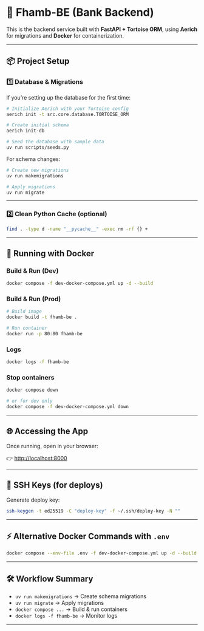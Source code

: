 # 🚀 Fhamb-BE (Bank Backend)

This is the backend service built with **FastAPI + Tortoise ORM**, using **Aerich** for migrations and **Docker** for containerization.

---

## 📦 Project Setup

### 1️⃣ Database & Migrations

If you’re setting up the database for the first time:

```bash
# Initialize Aerich with your Tortoise config
aerich init -t src.core.database.TORTOISE_ORM

# Create initial schema
aerich init-db

# Seed the database with sample data
uv run scripts/seeds.py
```

For schema changes:

```bash
# Create new migrations
uv run makemigrations

# Apply migrations
uv run migrate
```

---

### 2️⃣ Clean Python Cache (optional)

```bash
find . -type d -name "__pycache__" -exec rm -rf {} +
```

---

## 🐳 Running with Docker

### Build & Run (Dev)

```bash
docker compose -f dev-docker-compose.yml up -d --build
```

### Build & Run (Prod)

```bash
# Build image
docker build -t fhamb-be .

# Run container
docker run -p 80:80 fhamb-be
```

### Logs

```bash
docker logs -f fhamb-be
```

### Stop containers

```bash
docker compose down

# or for dev only
docker compose -f dev-docker-compose.yml down
```

---

## 🌐 Accessing the App

Once running, open in your browser:

👉 [http://localhost:8000](http://localhost:8000)

---

## 🔑 SSH Keys (for deploys)

Generate deploy key:

```bash
ssh-keygen -t ed25519 -C "deploy-key" -f ~/.ssh/deploy-key -N ""
```

---

## ⚡ Alternative Docker Commands with `.env`

```bash
docker compose --env-file .env -f dev-docker-compose.yml up -d --build
```

---

## 🛠️ Workflow Summary

* `uv run makemigrations` → Create schema migrations
* `uv run migrate` → Apply migrations
* `docker compose ...` → Build & run containers
* `docker logs -f fhamb-be` → Monitor logs

---
